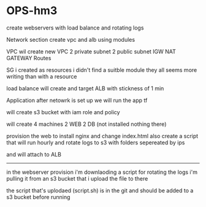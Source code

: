 # OPS-hm3
create webservers with load balance and rotating logs


Network section
create vpc and alb using modules

VPC wil create
new VPC
2 private subnet
2 public subnet
IGW
NAT GATEWAY
Routes

SG i created as resources
i didn't find a suitble module
they all seems more writing than with a resource

load balance will create and target
ALB with stickness of 1 min 


Application
after netowrk is set up 
we will run the app tf 

will create s3 bucket 
with iam role and policy 

will create 4 machines
2 WEB
2 DB  (not installed nothing there) 

provision the web to install nginx and change index.html 
also create a script that will run hourly and rotate logs
to s3 with folders sepereated by ips 

and will attach to ALB  

***
in the webserver provision i'm downlaoding a script for rotating the logs 
i'm pulling it from an s3 bucket that i upload the file to there

the script that's uplodaed (script.sh) is in the git 
and should be added to a s3 bucket before running 



